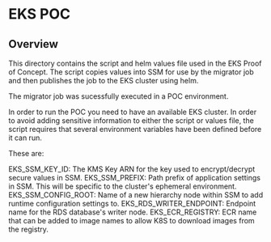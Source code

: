 # EKS POC

## Overview

This directory contains the script and helm values file used in the EKS Proof of Concept.
The script copies values into SSM for use by the migrator job and then publishes the
job to the EKS cluster using helm.

The migrator job was sucessfully executed in a POC environment.

In order to run the POC you need to have an available EKS cluster.
In order to avoid adding sensitive information to either the script or values
file, the script requires that several environment variables have been defined
before it can run.

These are:

EKS_SSM_KEY_ID: The KMS Key ARN for the key used to encrypt/decrypt secure values in SSM.
EKS_SSM_PREFIX: Path prefix of application settings in SSM.  This will be specific to the cluster's ephemeral environment.
EKS_SSM_CONFIG_ROOT: Name of a new hierarchy node within SSM to add runtime configuration settings to.
EKS_RDS_WRITER_ENDPOINT: Endpoint name for the RDS database's writer node.
EKS_ECR_REGISTRY: ECR name that can be added to image names to allow K8S to download images from the registry.

